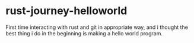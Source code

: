 # rust-journey-helloworld
First time interacting with rust and git in appropriate way, and i thought the best thing i do in the beginning is making a hello world program.
